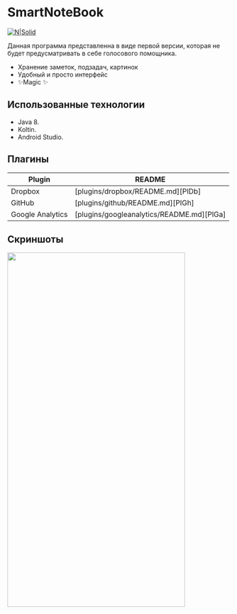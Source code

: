 # SmartNoteBook

[![N|Solid](https://techrocks.ru/wp-content/uploads/2019/03/android-studio-logo.png)](https://developer.android.com/studio)

Данная программа представленна в виде первой версии, которая не будет предусматривать в себе голосового помощника.

- Хранение заметок, подзадач, картинок
- Удобный и просто интерфейс
- ✨Magic ✨

## Использованные технологии

- Java 8.
- Koltin.
- Android Studio.

## Плагины
| Plugin | README |
| ------ | ------ |
| Dropbox | [plugins/dropbox/README.md][PlDb] |
| GitHub | [plugins/github/README.md][PlGh] |
| Google Analytics | [plugins/googleanalytics/README.md][PlGa] |

## Скриншоты
<img src="https://sun9-12.userapi.com/impg/pchLw0OiYsF7f8dQwgODEBO2EtF_rlDqSz6iyg/2jOZ95F7pME.jpg?size=543x1152&quality=96&sign=4a353dd02e370434e29785ce4ec5fad8&type=album" width="400" height="800">
